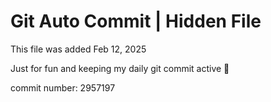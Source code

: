 # Git Auto Commit | Hidden File

This file was added Feb 12, 2025

Just for fun and keeping my daily git commit active 🤪

commit number: 2957197
